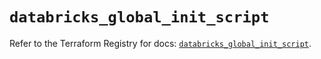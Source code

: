 # `databricks_global_init_script`

Refer to the Terraform Registry for docs: [`databricks_global_init_script`](https://registry.terraform.io/providers/databricks/databricks/1.49.1/docs/resources/global_init_script).
